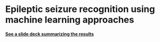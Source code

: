 # Epileptic seizure recognition using machine learning approaches

#### [See a slide deck summarizing the results](https://docs.google.com/presentation/d/1zRuNG-8YcgM_D03NtoSu54XmqsfkucB4/edit?usp=sharing&ouid=116208903986138942373&rtpof=true&sd=true)
